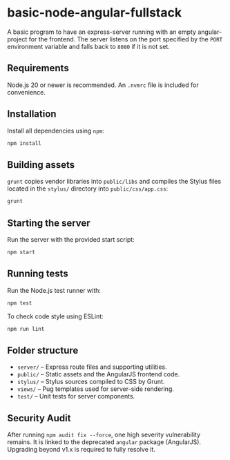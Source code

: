 # basic-node-angular-fullstack
A basic program to have an express-server running with an empty angular-project for the frontend.
The server listens on the port specified by the `PORT` environment variable and falls back to `8080` if it is not set.


## Requirements

Node.js 20 or newer is recommended. An `.nvmrc` file is included for convenience.

## Installation

Install all dependencies using `npm`:

```bash
npm install
```

## Building assets

`grunt` copies vendor libraries into `public/libs` and compiles the Stylus files located in the `stylus/` directory into `public/css/app.css`:

```bash
grunt
```

## Starting the server

Run the server with the provided start script:

```bash
npm start
```

## Running tests

Run the Node.js test runner with:

```bash
npm test
```

To check code style using ESLint:

```bash
npm run lint
```

## Folder structure

- `server/` – Express route files and supporting utilities.
- `public/` – Static assets and the AngularJS frontend code.
- `stylus/` – Stylus sources compiled to CSS by Grunt.
- `views/` – Pug templates used for server-side rendering.
- `test/` – Unit tests for server components.

## Security Audit
After running `npm audit fix --force`, one high severity vulnerability remains. It is linked to the deprecated `angular` package (AngularJS). Upgrading beyond v1.x is required to fully resolve it.
